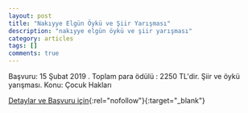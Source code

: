 ```yaml
---
layout: post
title: "Nakıyye Elgün Öykü ve Şiir Yarışması"
description: "nakıyye elgün öykü ve şiir yarışması"
category: articles
tags: []
comments: true
---
```


Başvuru: 15 Şubat 2019 . Toplam para ödülü : 2250 TL'dir.
Şiir ve öykü yarışması.
Konu: Çocuk Hakları

[Detaylar ve Başvuru için](http://fmvisikokullari.k12.tr/oykuvesiiryarismasi?utm_source=edebiyatyarismalari.com&utm_medium=affiliate){:rel="nofollow"}{:target="_blank"}